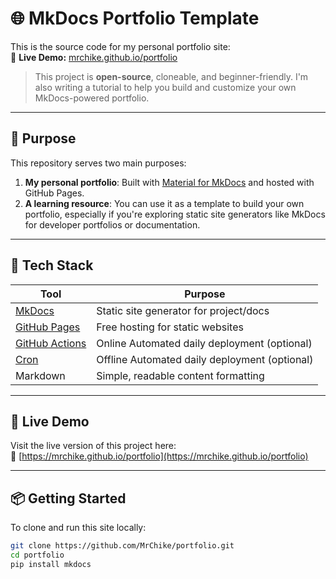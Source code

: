 # 🌐 MkDocs Portfolio Template

This is the source code for my personal portfolio site:  
🔗 **Live Demo:** [mrchike.github.io/portfolio](https://mrchike.github.io/portfolio)

> This project is **open-source**, cloneable, and beginner-friendly. I'm also writing a tutorial to help you build and customize your own MkDocs-powered portfolio.

---

## 📌 Purpose

This repository serves two main purposes:

1. **My personal portfolio**: Built with [Material for MkDocs](https://squidfunk.github.io/mkdocs-material/) and hosted with GitHub Pages.
2. **A learning resource**: You can use it as a template to build your own portfolio, especially if you're exploring static site generators like MkDocs for developer portfolios or documentation.

---

## 🧰 Tech Stack

| Tool            | Purpose                           |
|-----------------|-----------------------------------|
| [MkDocs](https://www.mkdocs.org/) | Static site generator for project/docs |
| [GitHub Pages](https://pages.github.com/) | Free hosting for static websites |
| [GitHub Actions](https://docs.github.com/en/actions) | Online Automated daily deployment (optional) |
| [Cron](https://en.wikipedia.org/wiki/Cron) | Offline Automated daily deployment (optional) |
| Markdown        | Simple, readable content formatting |

---

## 🚀 Live Demo

Visit the live version of this project here:  
🔗 [https://mrchike.github.io/portfolio](https://mrchike.github.io/portfolio)

---

## 📦 Getting Started

To clone and run this site locally:

```bash
git clone https://github.com/MrChike/portfolio.git
cd portfolio
pip install mkdocs

```
